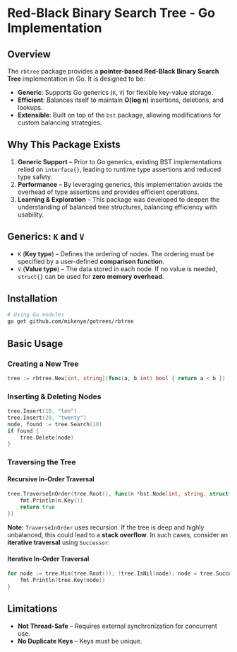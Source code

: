 # Red-Black Binary Search Tree - Go Implementation

## Overview

The `rbtree` package provides a **pointer-based Red-Black Binary Search Tree** implementation in Go. It is designed to be:

- **Generic**: Supports Go generics (`K`, `V`) for flexible key-value storage.
- **Efficient**: Balances itself to maintain **O(log n)** insertions, deletions, and lookups.
- **Extensible**: Built on top of the `bst` package, allowing modifications for custom balancing strategies.

## Why This Package Exists

1. **Generic Support** – Prior to Go generics, existing BST implementations relied on `interface{}`, leading to runtime type assertions and reduced type safety.
2. **Performance** – By leveraging generics, this implementation avoids the overhead of type assertions and provides efficient operations.
3. **Learning & Exploration** – This package was developed to deepen the understanding of balanced tree structures, balancing efficiency with usability.

## Generics: `K` and `V`

- `K` (**Key type**) – Defines the ordering of nodes. The ordering must be specified by a user-defined **comparison function**.
- `V` (**Value type**) – The data stored in each node. If no value is needed, `struct{}` can be used for **zero memory overhead**.

## Installation

```sh
# Using Go modules
go get github.com/mikenye/gotrees/rbtree
```
## Basic Usage

### Creating a New Tree

```go
tree := rbtree.New[int, string](func(a, b int) bool { return a < b })
```

### Inserting & Deleting Nodes

```go
tree.Insert(10, "ten")
tree.Insert(20, "twenty")
node, found := tree.Search(10)
if found {
    tree.Delete(node)
}
```

### Traversing the Tree

#### Recursive In-Order Traversal

```go
tree.TraverseInOrder(tree.Root(), func(n *bst.Node[int, string, struct{}]) bool {
    fmt.Println(n.Key())
    return true
})
```

**Note:** `TraverseInOrder` uses recursion. If the tree is deep and highly unbalanced, this could lead to a **stack overflow**. In such cases, consider an **iterative traversal** using `Successor`:

#### Iterative In-Order Traversal
```go
for node := tree.Min(tree.Root()); !tree.IsNil(node); node = tree.Successor(node) {
    fmt.Println(tree.Key(node))
}
```

## Limitations
- **Not Thread-Safe** – Requires external synchronization for concurrent use.
- **No Duplicate Keys** – Keys must be unique.
